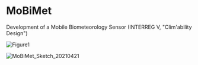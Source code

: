 # MoBiMet
Development of a Mobile Biometeorology Sensor (INTERREG V, "Clim'ability Design")


![Figure1](https://user-images.githubusercontent.com/60688751/150321500-85ab33e3-b8cc-4e07-963b-3f06c526dd6f.png)

![MoBiMet_Sketch_20210421](https://user-images.githubusercontent.com/60688751/150321547-82e767ca-e026-4d28-bf7a-bf97a6e7051f.jpg)
